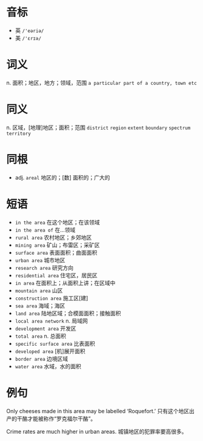 # 音标

- 英 `/'eəriə/`
- 美 `/'ɛrɪə/`

# 词义

n. 面积；地区，地方；领域，范围
`a particular part of a country, town etc`

# 同义

n. 区域，[地理]地区；面积；范围
`district` `region` `extent` `boundary` `spectrum` `territory`

# 同根

- adj. `areal` 地区的；[数] 面积的；广大的

# 短语

- `in the area` 在这个地区；在该领域
- `in the area of` 在…领域
- `rural area` 农村地区；乡郊地区
- `mining area` 矿山；布雷区；采矿区
- `surface area` 表面面积；曲面面积
- `urban area` 城市地区
- `research area` 研究方向
- `residential area` 住宅区，居民区
- `in area` 在面积上；从面积上讲；在区域中
- `mountain area` 山区
- `construction area` 施工区[建]
- `sea area` 海域；海区
- `land area` 陆地区域；合模面面积；接触面积
- `local area network` n. 局域网
- `development area` 开发区
- `total area` n. 总面积
- `specific surface area` 比表面积
- `developed area` [机]展开面积
- `border area` 边境区域
- `water area` 水域，水的面积

# 例句

Only cheeses made in this area may be labelled ‘Roquefort.’
只有这个地区出产的干酪才能被称作“罗克福尔干酪”。

Crime rates are much higher in urban areas.
城镇地区的犯罪率要高很多。


